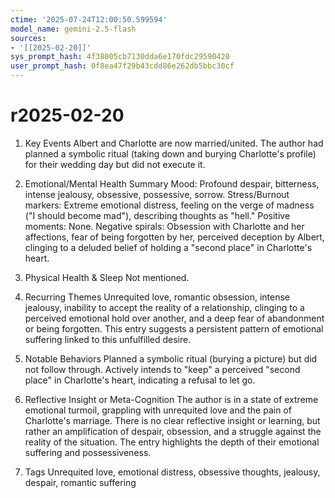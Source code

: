 ```yaml
---
ctime: '2025-07-24T12:00:50.599594'
model_name: gemini-2.5-flash
sources:
- '[[2025-02-20]]'
sys_prompt_hash: 4f38005cb7130dda6e170fdc29590420
user_prompt_hash: 0f8ea47f29b43cdd86e262db5bbc30cf
---
```

# r2025-02-20

1. Key Events
Albert and Charlotte are now married/united.
The author had planned a symbolic ritual (taking down and burying Charlotte's profile) for their wedding day but did not execute it.

2. Emotional/Mental Health Summary
Mood: Profound despair, bitterness, intense jealousy, obsessive, possessive, sorrow.
Stress/Burnout markers: Extreme emotional distress, feeling on the verge of madness ("I should become mad"), describing thoughts as "hell."
Positive moments: None.
Negative spirals: Obsession with Charlotte and her affections, fear of being forgotten by her, perceived deception by Albert, clinging to a deluded belief of holding a "second place" in Charlotte's heart.

3. Physical Health & Sleep
Not mentioned.

4. Recurring Themes
Unrequited love, romantic obsession, intense jealousy, inability to accept the reality of a relationship, clinging to a perceived emotional hold over another, and a deep fear of abandonment or being forgotten. This entry suggests a persistent pattern of emotional suffering linked to this unfulfilled desire.

5. Notable Behaviors
Planned a symbolic ritual (burying a picture) but did not follow through. Actively intends to "keep" a perceived "second place" in Charlotte's heart, indicating a refusal to let go.

6. Reflective Insight or Meta-Cognition
The author is in a state of extreme emotional turmoil, grappling with unrequited love and the pain of Charlotte's marriage. There is no clear reflective insight or learning, but rather an amplification of despair, obsession, and a struggle against the reality of the situation. The entry highlights the depth of their emotional suffering and possessiveness.

7. Tags
Unrequited love, emotional distress, obsessive thoughts, jealousy, despair, romantic suffering